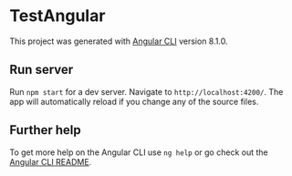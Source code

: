 # TestAngular

This project was generated with [Angular CLI](https://github.com/angular/angular-cli) version 8.1.0.

## Run server

Run `npm start` for a dev server. Navigate to `http://localhost:4200/`. The app will automatically reload if you change any of the source files.

## Further help

To get more help on the Angular CLI use `ng help` or go check out the [Angular CLI README](https://github.com/angular/angular-cli/blob/master/README.md).
